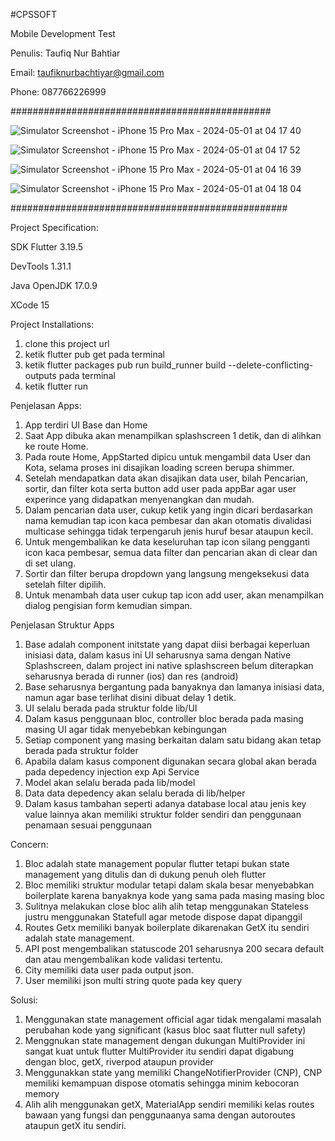 #CPSSOFT


Mobile Development Test

Penulis: Taufiq Nur Bahtiar

Email: taufiknurbachtiyar@gmail.com

Phone: 087766226999




###############################################

![Simulator Screenshot - iPhone 15 Pro Max - 2024-05-01 at 04 17 40](https://github.com/bachtiyar93/accurate/assets/37733982/53c66b1f-c420-4eb3-bac7-2ec0eb29af1e)

![Simulator Screenshot - iPhone 15 Pro Max - 2024-05-01 at 04 17 52](https://github.com/bachtiyar93/accurate/assets/37733982/4cdd8c4c-c5c6-467f-9d1d-eae8aa472fdc)

![Simulator Screenshot - iPhone 15 Pro Max - 2024-05-01 at 04 16 39](https://github.com/bachtiyar93/accurate/assets/37733982/476ba625-a60d-4c30-b276-c86631353585)

![Simulator Screenshot - iPhone 15 Pro Max - 2024-05-01 at 04 18 04](https://github.com/bachtiyar93/accurate/assets/37733982/d9c8a632-edc7-4d83-96c0-35ae02a09255)

##################################################

Project Specification:

SDK Flutter 3.19.5

DevTools 1.31.1

Java OpenJDK 17.0.9

XCode 15

Project Installations:
1. clone this project url
2. ketik flutter pub get pada terminal
3. ketik flutter packages pub run build_runner build --delete-conflicting-outputs pada terminal
4. ketik flutter run

Penjelasan Apps:
1. App terdiri UI Base dan Home
2. Saat App dibuka akan menampilkan splashscreen 1 detik, dan di alihkan ke route Home.
3. Pada route Home, AppStarted dipicu untuk mengambil data User dan Kota, selama proses ini disajikan loading screen berupa shimmer.
4. Setelah mendapatkan data akan disajikan data user, bilah Pencarian, sortir, dan filter kota serta button add user pada appBar agar user experince yang didapatkan menyenangkan dan mudah.
5. Dalam pencarian data user, cukup ketik yang ingin dicari berdasarkan nama kemudian tap icon kaca pembesar dan akan otomatis divalidasi multicase sehingga tidak terpengaruh jenis huruf besar ataupun kecil.
6. Untuk mengembalikan ke data keseluruhan tap icon silang pengganti icon kaca pembesar, semua data filter dan pencarian akan di clear dan di set ulang.
7. Sortir dan filter berupa dropdown yang langsung mengeksekusi data setelah filter dipilih.
8. Untuk menambah data user cukup tap icon add user, akan menampilkan dialog pengisian form kemudian simpan.

Penjelasan Struktur Apps
1. Base adalah component initstate yang dapat diisi berbagai keperluan inisiasi data, dalam kasus ini UI seharusnya sama dengan Native Splashscreen, dalam project ini native splashscreen belum diterapkan seharusnya berada di runner (ios) dan res (android)
2. Base seharusnya bergantung pada banyaknya dan lamanya inisiasi data, namun agar base terlihat disini dibuat delay 1 detik.
3. UI selalu berada pada struktur folde lib/UI
4. Dalam kasus penggunaan bloc, controller bloc berada pada masing masing UI agar tidak menyebebkan kebingungan
5. Setiap component yang masing berkaitan dalam satu bidang akan tetap berada pada struktur folder
6. Apabila dalam kasus component digunakan secara global akan berada pada depedency injection exp Api Service
7. Model akan selalu berada pada lib/model
8. Data data depedency akan selalu berada di lib/helper
9. Dalam kasus tambahan seperti adanya database local atau jenis key value lainnya akan memiliki struktur folder sendiri dan penggunaan penamaan sesuai penggunaan

Concern:
1. Bloc adalah state management popular flutter tetapi bukan state management yang ditulis dan di dukung penuh oleh flutter
2. Bloc memiliki struktur modular tetapi dalam skala besar menyebabkan boilerplate karena banyaknya kode yang sama pada masing masing bloc
3. Sulitnya melakukan close bloc alih alih tetap menggunakan Stateless justru menggunakan Statefull agar metode dispose dapat dipanggil
4. Routes Getx memiliki banyak boilerplate dikarenakan GetX itu sendiri adalah state management.
5. API post mengembalikan statuscode 201 seharusnya 200 secara default dan atau mengembalikan kode validasi tertentu.
6. City memiliki data user pada output json.
7. User memiliki json multi string quote pada key query


Solusi:
1. Menggunakan state management official agar tidak mengalami masalah perubahan kode yang significant (kasus bloc saat flutter null safety)
2. Menggnukan state management dengan dukungan MultiProvider ini sangat kuat untuk flutter MultiProvider itu sendiri dapat digabung dengan bloc, getX, riverpod ataupun provider
3. Menggunakkan state yang memiliki  ChangeNotifierProvider (CNP), CNP memiliki kemampuan dispose otomatis sehingga minim kebocoran memory
4. Alih alih menggunakan getX, MaterialApp sendiri memiliki kelas routes bawaan yang fungsi dan penggunaanya sama dengan autoroutes ataupun getX itu sendiri.
